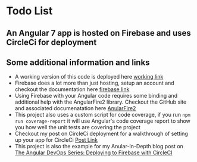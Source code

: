 # Todo List
## An Angular 7 app is hosted on Firebase and uses CircleCi for deployment

## Some additional information and links
- A working version of this code is deployed here [working link](https://todo-list-e14b0.firebaseapp.com/index.html)
- Firebase does a lot more than just hosting, setup an account and checkout the documentation here [firebase link](https://firebase.google.com/)
- Using Firebase with your Angular code requires some binding and additional help with the AngularFire2 library.  Checkout the GitHub site and associated documenatation here [AnularFire2](https://github.com/angular/angularfire2)
- This project also uses a custom script for code coverage, if you run `npm run coverage-report` it will use Angular's code coverage report to show you how well the unit tests are covering the project
- Checkout my post on CircleCi deployment for a walkthrough of setting up your app for CircleCi [Post Link](https://rhythmandbinary.com/2018/10/19/circle-ci/)
- This project is also the example for my Anular-In-Depth blog post on [The Angular DevOps Series: Deploying to Firebase with CircleCI](https://blog.angularindepth.com/deploying-an-angular-site-to-firebase-with-circleci-ed881cb6a2fa)
